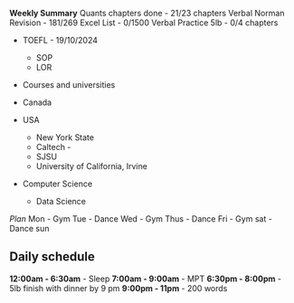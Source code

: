 
**Weekly Summary**
Quants chapters done - 21/23 chapters
Verbal Norman Revision - 181/269
Excel List - 0/1500
Verbal Practice 5lb - 0/4 chapters 

- TOEFL - 19/10/2024
	- SOP
	- LOR
- Courses and universities





- Canada
- USA
	- New York State
	- Caltech - 
	- SJSU
	- University of California, Irvine
- Computer Science 
	- Data Science 

_Plan_
Mon - Gym
Tue - Dance
Wed - Gym
Thus - Dance
Fri - Gym
sat - Dance
sun 
## Daily schedule
**12:00am - 6:30am** - Sleep
**7:00am - 9:00am** - MPT
**6:30pm - 8:00pm** - 5lb
finish with dinner by 9 pm
**9:00pm - 11pm** - 200 words 

